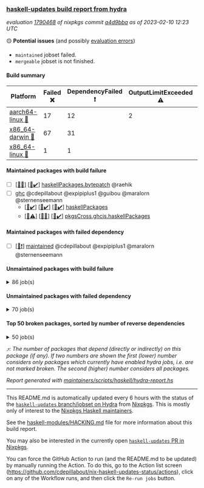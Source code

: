 ### [haskell-updates build report from hydra](https://hydra.nixos.org/jobset/nixpkgs/haskell-updates)
*evaluation [1790468](https://hydra.nixos.org/eval/1790468) of nixpkgs commit [a4d9bba](https://github.com/NixOS/nixpkgs/commits/a4d9bba477c5496f73b4c02158ab5afacd4b2bb6) as of 2023-02-10 12:23 UTC*

:yellow_circle: **Potential issues** (and possibly [evaluation errors](https://hydra.nixos.org/jobset/nixpkgs/haskell-updates))
  * `maintained` jobset failed.
  * `mergeable` jobset is not finished.

#### Build summary

 | Platform | Failed :x: | DependencyFailed :heavy_exclamation_mark: | OutputLimitExceeded :warning: | TimedOut :hourglass::no_entry_sign: | Unfinished :hourglass_flowing_sand: | Success :heavy_check_mark: | 
 | --- | --- | --- | --- | --- | --- | --- | 
 | [aarch64-linux :iphone:](https://hydra.nixos.org/eval/1790468?filter=.aarch64-linux) | 17 | 12 | 2 | 3 | 2 | 6435 | 
 | [x86_64-darwin :apple:](https://hydra.nixos.org/eval/1790468?filter=.x86_64-darwin) | 67 | 31 |  | 151 | 2 | 6169 | 
 | [x86_64-linux :penguin:](https://hydra.nixos.org/eval/1790468?filter=.x86_64-linux) | 1 | 1 |  | 1 | 4 | 6499 | 
#### Maintained packages with build failure
- [ ] [[:apple::x:]](https://hydra.nixos.org/build/207555617) [[:penguin::heavy_check_mark:]](https://hydra.nixos.org/build/207554200) [haskellPackages.bytepatch](https://hydra.nixos.org/eval/1790468?filter=haskellPackages.bytepatch) @raehik
- [ ] [ghc](https://hydra.nixos.org/eval/1790468?filter=ghc) @cdepillabout @expipiplus1 @guibou @maralorn @sternenseemann
  - [[:iphone::heavy_check_mark:]](https://hydra.nixos.org/build/207555752) [[:apple::heavy_check_mark:]](https://hydra.nixos.org/build/207556883) [[:penguin::heavy_check_mark:]](https://hydra.nixos.org/build/207558256) [haskellPackages](https://hydra.nixos.org/eval/1790468?filter=haskellPackages.ghc)
  - [[:iphone::warning:]](https://hydra.nixos.org/build/208162822) [[:apple::x:]](https://hydra.nixos.org/build/208162776) [[:penguin::heavy_check_mark:]](https://hydra.nixos.org/build/208163007) [pkgsCross.ghcjs.haskellPackages](https://hydra.nixos.org/eval/1790468?filter=pkgsCross.ghcjs.haskellPackages.ghc)
#### Maintained packages with failed dependency
- [ ] [[:penguin::heavy_exclamation_mark:]](https://hydra.nixos.org/build/208444725) [maintained](https://hydra.nixos.org/eval/1790468?filter=maintained) @cdepillabout @expipiplus1 @maralorn @sternenseemann
#### Unmaintained packages with build failure
<details><summary>86 job(s) </summary>

- [ ] [[:iphone::heavy_check_mark:]](https://hydra.nixos.org/build/207559648) [[:apple::x:]](https://hydra.nixos.org/build/207555434) [[:penguin::heavy_check_mark:]](https://hydra.nixos.org/build/207561550) [haskellPackages.di-core](https://hydra.nixos.org/eval/1790468?filter=haskellPackages.di-core)  :arrow_heading_up: 8 | 11
- [ ] [[:iphone::heavy_check_mark:]](https://hydra.nixos.org/build/207557148) [[:apple::x:]](https://hydra.nixos.org/build/207557330) [[:penguin::heavy_check_mark:]](https://hydra.nixos.org/build/207567336) [haskellPackages.equational-reasoning](https://hydra.nixos.org/eval/1790468?filter=haskellPackages.equational-reasoning)  :arrow_heading_up: 4 | 14
- [ ] [[:iphone::x:]](https://hydra.nixos.org/build/207574028) [[:apple::heavy_check_mark:]](https://hydra.nixos.org/build/207570809) [[:penguin::heavy_check_mark:]](https://hydra.nixos.org/build/207559481) [haskellPackages.hw-json-simd](https://hydra.nixos.org/eval/1790468?filter=haskellPackages.hw-json-simd)  :arrow_heading_up: 3 | 8
- [ ] [[:iphone::x:]](https://hydra.nixos.org/build/207564449) [[:apple::heavy_check_mark:]](https://hydra.nixos.org/build/207565791) [[:penguin::heavy_check_mark:]](https://hydra.nixos.org/build/207567154) [haskellPackages.hw-simd](https://hydra.nixos.org/eval/1790468?filter=haskellPackages.hw-simd)  :arrow_heading_up: 2 | 8
- [ ] [[:iphone::x:]](https://hydra.nixos.org/build/207569438) [[:apple::x:]](https://hydra.nixos.org/build/207556572) [[:penguin::heavy_check_mark:]](https://hydra.nixos.org/build/207562677) [haskellPackages.quic](https://hydra.nixos.org/eval/1790468?filter=haskellPackages.quic)  :arrow_heading_up: 2 | 2
- [ ] [[:iphone::x:]](https://hydra.nixos.org/build/207558241) [[:apple::heavy_check_mark:]](https://hydra.nixos.org/build/207556290) [[:penguin::heavy_check_mark:]](https://hydra.nixos.org/build/207554823) [haskellPackages.Crypto](https://hydra.nixos.org/eval/1790468?filter=haskellPackages.Crypto)  :arrow_heading_up: 1 | 22
- [ ] [[:iphone::heavy_check_mark:]](https://hydra.nixos.org/build/207574008) [[:apple::x:]](https://hydra.nixos.org/build/207555271) [[:penguin::heavy_check_mark:]](https://hydra.nixos.org/build/207560399) [haskellPackages.thyme](https://hydra.nixos.org/eval/1790468?filter=haskellPackages.thyme)  :arrow_heading_up: 1 | 15
- [ ] [[:iphone::heavy_check_mark:]](https://hydra.nixos.org/build/207563568) [[:apple::x:]](https://hydra.nixos.org/build/207554067) [[:penguin::heavy_check_mark:]](https://hydra.nixos.org/build/207563698) [haskellPackages.junit-xml](https://hydra.nixos.org/eval/1790468?filter=haskellPackages.junit-xml)  :arrow_heading_up: 1 | 9
- [ ] [[:iphone::heavy_check_mark:]](https://hydra.nixos.org/build/208652206) [[:apple::x:]](https://hydra.nixos.org/build/208652209) [[:penguin::heavy_check_mark:]](https://hydra.nixos.org/build/208652201) [haskellPackages.inline-r](https://hydra.nixos.org/eval/1790468?filter=haskellPackages.inline-r)  :arrow_heading_up: 1 | 4
- [ ] [[:iphone::x:]](https://hydra.nixos.org/build/207554848) [[:apple::heavy_check_mark:]](https://hydra.nixos.org/build/207561046) [[:penguin::heavy_check_mark:]](https://hydra.nixos.org/build/207560026) [haskellPackages.long-double](https://hydra.nixos.org/eval/1790468?filter=haskellPackages.long-double)  :arrow_heading_up: 1 | 2
- [ ] [[:iphone::heavy_check_mark:]](https://hydra.nixos.org/build/207573964) [[:apple::x:]](https://hydra.nixos.org/build/207554672) [[:penguin::heavy_check_mark:]](https://hydra.nixos.org/build/207559511) [haskellPackages.posix-socket](https://hydra.nixos.org/eval/1790468?filter=haskellPackages.posix-socket)  :arrow_heading_up: 1 | 2
- [ ] [[:iphone::heavy_check_mark:]](https://hydra.nixos.org/build/208233343) [[:apple::x:]](https://hydra.nixos.org/build/207570267) [[:penguin::heavy_check_mark:]](https://hydra.nixos.org/build/208233184) [haskellPackages.gi-gdkx11](https://hydra.nixos.org/eval/1790468?filter=haskellPackages.gi-gdkx11)  :arrow_heading_up: 1 | 1
- [ ] [[:iphone::x:]](https://hydra.nixos.org/build/207573141) [[:apple::heavy_check_mark:]](https://hydra.nixos.org/build/207556345) [[:penguin::heavy_check_mark:]](https://hydra.nixos.org/build/207565294) [haskellPackages.mighty-metropolis](https://hydra.nixos.org/eval/1790468?filter=haskellPackages.mighty-metropolis)  :arrow_heading_up: 1 | 1
- [ ] [[:iphone::x:]](https://hydra.nixos.org/build/207555600) [[:apple::heavy_check_mark:]](https://hydra.nixos.org/build/207563753) [[:penguin::heavy_check_mark:]](https://hydra.nixos.org/build/207572377) [haskellPackages.nlopt-haskell](https://hydra.nixos.org/eval/1790468?filter=haskellPackages.nlopt-haskell)  :arrow_heading_up: 1 | 1
- [ ] [[:iphone::heavy_check_mark:]](https://hydra.nixos.org/build/208233044) [[:apple::x:]](https://hydra.nixos.org/build/207555035) [[:penguin::heavy_check_mark:]](https://hydra.nixos.org/build/208233038) [haskellPackages.openal-ffi](https://hydra.nixos.org/eval/1790468?filter=haskellPackages.openal-ffi)  :arrow_heading_up: 1 | 1
- [ ] [[:iphone::x:]](https://hydra.nixos.org/build/207555241) [[:apple::x:]](https://hydra.nixos.org/build/207571318) [[:penguin::heavy_check_mark:]](https://hydra.nixos.org/build/207567730) [haskellPackages.swisstable](https://hydra.nixos.org/eval/1790468?filter=haskellPackages.swisstable)  :arrow_heading_up: 1 | 1
- [ ] [[:iphone::x:]](https://hydra.nixos.org/build/207564837) [[:apple::heavy_check_mark:]](https://hydra.nixos.org/build/207558674) [[:penguin::heavy_check_mark:]](https://hydra.nixos.org/build/207566954) [haskellPackages.freetype2](https://hydra.nixos.org/eval/1790468?filter=haskellPackages.freetype2)  :arrow_heading_up: 0 | 9
- [ ] [[:iphone::heavy_check_mark:]](https://hydra.nixos.org/build/207568638) [[:apple::x:]](https://hydra.nixos.org/build/207560075) [[:penguin::heavy_check_mark:]](https://hydra.nixos.org/build/207559263) [haskellPackages.pipes-zlib](https://hydra.nixos.org/eval/1790468?filter=haskellPackages.pipes-zlib)  :arrow_heading_up: 0 | 5
- [ ] [[:iphone::heavy_check_mark:]](https://hydra.nixos.org/build/207559003) [[:apple::x:]](https://hydra.nixos.org/build/207555966) [[:penguin::heavy_check_mark:]](https://hydra.nixos.org/build/207564534) [haskellPackages.hmidi](https://hydra.nixos.org/eval/1790468?filter=haskellPackages.hmidi)  :arrow_heading_up: 0 | 4
- [ ] [[:iphone::x:]](https://hydra.nixos.org/build/207558912) [[:apple::heavy_check_mark:]](https://hydra.nixos.org/build/207559670) [[:penguin::heavy_check_mark:]](https://hydra.nixos.org/build/207573134) [haskellPackages.picosat](https://hydra.nixos.org/eval/1790468?filter=haskellPackages.picosat)  :arrow_heading_up: 0 | 3
- [ ] [[:iphone::heavy_check_mark:]](https://hydra.nixos.org/build/207572640) [[:apple::x:]](https://hydra.nixos.org/build/207573925) [[:penguin::heavy_check_mark:]](https://hydra.nixos.org/build/207573220) [haskellPackages.wai-middleware-metrics](https://hydra.nixos.org/eval/1790468?filter=haskellPackages.wai-middleware-metrics)  :arrow_heading_up: 0 | 3
- [ ] [[:iphone::heavy_check_mark:]](https://hydra.nixos.org/build/207554516) [[:apple::x:]](https://hydra.nixos.org/build/207564942) [[:penguin::heavy_check_mark:]](https://hydra.nixos.org/build/207556436) [haskellPackages.json-rpc](https://hydra.nixos.org/eval/1790468?filter=haskellPackages.json-rpc)  :arrow_heading_up: 0 | 2
- [ ] [[:iphone::heavy_check_mark:]](https://hydra.nixos.org/build/207560209) [[:apple::x:]](https://hydra.nixos.org/build/207559078) [[:penguin::heavy_check_mark:]](https://hydra.nixos.org/build/207556894) [haskellPackages.h-raylib](https://hydra.nixos.org/eval/1790468?filter=haskellPackages.h-raylib)  :arrow_heading_up: 0 | 1
- [ ] [[:iphone::heavy_check_mark:]](https://hydra.nixos.org/build/207562175) [[:apple::x:]](https://hydra.nixos.org/build/207561370) [[:penguin::heavy_check_mark:]](https://hydra.nixos.org/build/207560199) [haskellPackages.hamid](https://hydra.nixos.org/eval/1790468?filter=haskellPackages.hamid)  :arrow_heading_up: 0 | 1
- [ ] [[:iphone::heavy_check_mark:]](https://hydra.nixos.org/build/207567053) [[:apple::x:]](https://hydra.nixos.org/build/207557579) [[:penguin::heavy_check_mark:]](https://hydra.nixos.org/build/207565898) [haskellPackages.hmatrix-morpheus](https://hydra.nixos.org/eval/1790468?filter=haskellPackages.hmatrix-morpheus)  :arrow_heading_up: 0 | 1
- [ ] [[:iphone::heavy_check_mark:]](https://hydra.nixos.org/build/207565590) [[:apple::x:]](https://hydra.nixos.org/build/207568216) [[:penguin::heavy_check_mark:]](https://hydra.nixos.org/build/207562089) [haskellPackages.huckleberry](https://hydra.nixos.org/eval/1790468?filter=haskellPackages.huckleberry)  :arrow_heading_up: 0 | 1
- [ ] [[:iphone::heavy_check_mark:]](https://hydra.nixos.org/build/207557120) [[:apple::x:]](https://hydra.nixos.org/build/207568418) [[:penguin::heavy_check_mark:]](https://hydra.nixos.org/build/207558720) [haskellPackages.os-release](https://hydra.nixos.org/eval/1790468?filter=haskellPackages.os-release)  :arrow_heading_up: 0 | 1
- [ ] [[:iphone::heavy_check_mark:]](https://hydra.nixos.org/build/207564611) [[:apple::x:]](https://hydra.nixos.org/build/207567696) [[:penguin::heavy_check_mark:]](https://hydra.nixos.org/build/207557068) [haskellPackages.select](https://hydra.nixos.org/eval/1790468?filter=haskellPackages.select)  :arrow_heading_up: 0 | 1
- [ ] [[:iphone::heavy_check_mark:]](https://hydra.nixos.org/build/207573698) [[:apple::x:]](https://hydra.nixos.org/build/207554558) [[:penguin::heavy_check_mark:]](https://hydra.nixos.org/build/207561502) [haskellPackages.sysinfo](https://hydra.nixos.org/eval/1790468?filter=haskellPackages.sysinfo)  :arrow_heading_up: 0 | 1
- [ ] [[:iphone::heavy_check_mark:]](https://hydra.nixos.org/build/207557909) [[:apple::x:]](https://hydra.nixos.org/build/207558991) [[:penguin::heavy_check_mark:]](https://hydra.nixos.org/build/207572560) [haskellPackages.FractalArt](https://hydra.nixos.org/eval/1790468?filter=haskellPackages.FractalArt) 
- [ ] [[:iphone::x:]](https://hydra.nixos.org/build/207560134) [[:apple::heavy_check_mark:]](https://hydra.nixos.org/build/207573237) [[:penguin::heavy_check_mark:]](https://hydra.nixos.org/build/207563070) [haskellPackages.HsASA](https://hydra.nixos.org/eval/1790468?filter=haskellPackages.HsASA) 
- [ ] [[:iphone::heavy_check_mark:]](https://hydra.nixos.org/build/208233109) [[:apple::x:]](https://hydra.nixos.org/build/207569082) [[:penguin::heavy_check_mark:]](https://hydra.nixos.org/build/208233345) [haskellPackages.al](https://hydra.nixos.org/eval/1790468?filter=haskellPackages.al) 
- [ ] [[:iphone::heavy_check_mark:]](https://hydra.nixos.org/build/207559373) [[:apple::x:]](https://hydra.nixos.org/build/207573347) [[:penguin::heavy_check_mark:]](https://hydra.nixos.org/build/207567654) [haskellPackages.asana](https://hydra.nixos.org/eval/1790468?filter=haskellPackages.asana) 
- [ ] [[:iphone::heavy_check_mark:]](https://hydra.nixos.org/build/207555380) [[:apple::x:]](https://hydra.nixos.org/build/207559866) [[:penguin::heavy_check_mark:]](https://hydra.nixos.org/build/207556666) [haskellPackages.env-extra](https://hydra.nixos.org/eval/1790468?filter=haskellPackages.env-extra) 
- [ ] [[:iphone::heavy_check_mark:]](https://hydra.nixos.org/build/207571727) [[:apple::x:]](https://hydra.nixos.org/build/207555848) [[:penguin::heavy_check_mark:]](https://hydra.nixos.org/build/207556062) [haskellPackages.env-guard](https://hydra.nixos.org/eval/1790468?filter=haskellPackages.env-guard) 
- [ ] [[:iphone::heavy_check_mark:]](https://hydra.nixos.org/build/207565513) [[:apple::x:]](https://hydra.nixos.org/build/207555040) [[:penguin::heavy_check_mark:]](https://hydra.nixos.org/build/207568087) [haskellPackages.epub-tools](https://hydra.nixos.org/eval/1790468?filter=haskellPackages.epub-tools) 
- [ ] [[:iphone::heavy_check_mark:]](https://hydra.nixos.org/build/207571457) [[:apple::x:]](https://hydra.nixos.org/build/207563664) [[:penguin::heavy_check_mark:]](https://hydra.nixos.org/build/207568874) [haskellPackages.float128](https://hydra.nixos.org/eval/1790468?filter=haskellPackages.float128) 
- [ ] [[:iphone::heavy_check_mark:]](https://hydra.nixos.org/build/207562080) [[:apple::x:]](https://hydra.nixos.org/build/207557314) [[:penguin::heavy_check_mark:]](https://hydra.nixos.org/build/207563308) [haskellPackages.fudgets](https://hydra.nixos.org/eval/1790468?filter=haskellPackages.fudgets) 
- [ ] [[:iphone::heavy_check_mark:]](https://hydra.nixos.org/build/207566489) [[:apple::x:]](https://hydra.nixos.org/build/207570658) [[:penguin::heavy_check_mark:]](https://hydra.nixos.org/build/207557991) [haskellPackages.gerrit](https://hydra.nixos.org/eval/1790468?filter=haskellPackages.gerrit) 
- [ ] [ghc-lib](https://hydra.nixos.org/eval/1790468?filter=ghc-lib) 
  - [[:iphone::heavy_check_mark:]](https://hydra.nixos.org/build/207557842) [[:apple::heavy_check_mark:]](https://hydra.nixos.org/build/207568836) [[:penguin::heavy_check_mark:]](https://hydra.nixos.org/build/207561717) [haskell.packages.ghc8107](https://hydra.nixos.org/eval/1790468?filter=haskell.packages.ghc8107.ghc-lib)
  - [[:iphone::x:]](https://hydra.nixos.org/build/207564661) [[:apple::x:]](https://hydra.nixos.org/build/207554807) [[:penguin::x:]](https://hydra.nixos.org/build/207568865) [haskell.packages.ghc884](https://hydra.nixos.org/eval/1790468?filter=haskell.packages.ghc884.ghc-lib)
  - [[:iphone::heavy_check_mark:]](https://hydra.nixos.org/build/207565059) [[:apple::heavy_check_mark:]](https://hydra.nixos.org/build/207564181) [[:penguin::heavy_check_mark:]](https://hydra.nixos.org/build/207569568) [haskell.packages.ghc902](https://hydra.nixos.org/eval/1790468?filter=haskell.packages.ghc902.ghc-lib)
  - [[:iphone::heavy_check_mark:]](https://hydra.nixos.org/build/207572103) [[:apple::heavy_check_mark:]](https://hydra.nixos.org/build/207563760) [[:penguin::heavy_check_mark:]](https://hydra.nixos.org/build/207570243) [haskell.packages.ghc924](https://hydra.nixos.org/eval/1790468?filter=haskell.packages.ghc924.ghc-lib)
  - [[:iphone::heavy_check_mark:]](https://hydra.nixos.org/build/207558937) [[:apple::heavy_exclamation_mark:]](https://hydra.nixos.org/build/207564423) [[:penguin::heavy_check_mark:]](https://hydra.nixos.org/build/207556417) [haskell.packages.ghc925](https://hydra.nixos.org/eval/1790468?filter=haskell.packages.ghc925.ghc-lib)
  - [[:iphone::heavy_check_mark:]](https://hydra.nixos.org/build/207563721) [[:apple::heavy_check_mark:]](https://hydra.nixos.org/build/207559098) [[:penguin::heavy_check_mark:]](https://hydra.nixos.org/build/207555061) [haskell.packages.ghc944](https://hydra.nixos.org/eval/1790468?filter=haskell.packages.ghc944.ghc-lib)
  - [[:iphone::heavy_check_mark:]](https://hydra.nixos.org/build/207556537) [[:apple::heavy_check_mark:]](https://hydra.nixos.org/build/207568084) [[:penguin::heavy_check_mark:]](https://hydra.nixos.org/build/207555898) [haskellPackages](https://hydra.nixos.org/eval/1790468?filter=haskellPackages.ghc-lib)
- [ ] [[:apple::x:]](https://hydra.nixos.org/build/207570425) [haskellPackages.gi-gtkosxapplication](https://hydra.nixos.org/eval/1790468?filter=haskellPackages.gi-gtkosxapplication) 
- [ ] [[:apple::x:]](https://hydra.nixos.org/build/207570346) [haskellPackages.gtk-mac-integration](https://hydra.nixos.org/eval/1790468?filter=haskellPackages.gtk-mac-integration) 
- [ ] [[:iphone::heavy_check_mark:]](https://hydra.nixos.org/build/208233127) [[:apple::x:]](https://hydra.nixos.org/build/207556226) [[:penguin::heavy_check_mark:]](https://hydra.nixos.org/build/208233163) [haskellPackages.gtk-traymanager](https://hydra.nixos.org/eval/1790468?filter=haskellPackages.gtk-traymanager) 
- [ ] [[:apple::x:]](https://hydra.nixos.org/build/207555768) [haskellPackages.gtk3-mac-integration](https://hydra.nixos.org/eval/1790468?filter=haskellPackages.gtk3-mac-integration) 
- [ ] [[:iphone::heavy_check_mark:]](https://hydra.nixos.org/build/207563934) [[:apple::x:]](https://hydra.nixos.org/build/207554411) [[:penguin::heavy_check_mark:]](https://hydra.nixos.org/build/207570351) [haskellPackages.highlight](https://hydra.nixos.org/eval/1790468?filter=haskellPackages.highlight) 
- [ ] [[:iphone::heavy_check_mark:]](https://hydra.nixos.org/build/207569780) [[:apple::x:]](https://hydra.nixos.org/build/207573518) [[:penguin::heavy_check_mark:]](https://hydra.nixos.org/build/207560750) [haskellPackages.hinotify-conduit](https://hydra.nixos.org/eval/1790468?filter=haskellPackages.hinotify-conduit) 
- [ ] [[:iphone::x:]](https://hydra.nixos.org/build/207561876) [[:apple::heavy_check_mark:]](https://hydra.nixos.org/build/207561814) [[:penguin::heavy_check_mark:]](https://hydra.nixos.org/build/207569543) [haskellPackages.hora](https://hydra.nixos.org/eval/1790468?filter=haskellPackages.hora) 
- [ ] [[:iphone::heavy_check_mark:]](https://hydra.nixos.org/build/207557789) [[:apple::x:]](https://hydra.nixos.org/build/207557195) [[:penguin::heavy_check_mark:]](https://hydra.nixos.org/build/207569729) [haskellPackages.hsshellscript](https://hydra.nixos.org/eval/1790468?filter=haskellPackages.hsshellscript) 
- [ ] [[:iphone::heavy_check_mark:]](https://hydra.nixos.org/build/207560582) [[:apple::x:]](https://hydra.nixos.org/build/207566614) [[:penguin::heavy_check_mark:]](https://hydra.nixos.org/build/207565870) [haskellPackages.hssourceinfo](https://hydra.nixos.org/eval/1790468?filter=haskellPackages.hssourceinfo) 
- [ ] [[:iphone::heavy_check_mark:]](https://hydra.nixos.org/build/207559403) [[:apple::x:]](https://hydra.nixos.org/build/207568745) [[:penguin::heavy_check_mark:]](https://hydra.nixos.org/build/207569364) [haskellPackages.hunspell-hs](https://hydra.nixos.org/eval/1790468?filter=haskellPackages.hunspell-hs) 
- [ ] [[:apple::x:]](https://hydra.nixos.org/build/207561700) [[:penguin::heavy_check_mark:]](https://hydra.nixos.org/build/207554943) [haskellPackages.inline-asm](https://hydra.nixos.org/eval/1790468?filter=haskellPackages.inline-asm) 
- [ ] [[:iphone::heavy_check_mark:]](https://hydra.nixos.org/build/207570682) [[:apple::x:]](https://hydra.nixos.org/build/207566816) [[:penguin::heavy_check_mark:]](https://hydra.nixos.org/build/207571269) [haskellPackages.interprocess](https://hydra.nixos.org/eval/1790468?filter=haskellPackages.interprocess) 
- [ ] [[:iphone::heavy_check_mark:]](https://hydra.nixos.org/build/208233315) [[:apple::x:]](https://hydra.nixos.org/build/208233194) [[:penguin::heavy_check_mark:]](https://hydra.nixos.org/build/208233185) [haskellPackages.intricacy](https://hydra.nixos.org/eval/1790468?filter=haskellPackages.intricacy) 
- [ ] [[:iphone::heavy_check_mark:]](https://hydra.nixos.org/build/207562352) [[:apple::x:]](https://hydra.nixos.org/build/207557337) [[:penguin::heavy_check_mark:]](https://hydra.nixos.org/build/207571707) [haskellPackages.ipcvar](https://hydra.nixos.org/eval/1790468?filter=haskellPackages.ipcvar) 
- [ ] [[:apple::x:]](https://hydra.nixos.org/build/207571219) [haskellPackages.kqueue](https://hydra.nixos.org/eval/1790468?filter=haskellPackages.kqueue) 
- [ ] [[:iphone::heavy_check_mark:]](https://hydra.nixos.org/build/207563307) [[:apple::x:]](https://hydra.nixos.org/build/207556087) [[:penguin::heavy_check_mark:]](https://hydra.nixos.org/build/207563456) [haskellPackages.linux-framebuffer](https://hydra.nixos.org/eval/1790468?filter=haskellPackages.linux-framebuffer) 
- [ ] [[:iphone::heavy_check_mark:]](https://hydra.nixos.org/build/207554893) [[:apple::x:]](https://hydra.nixos.org/build/207561425) [[:penguin::heavy_check_mark:]](https://hydra.nixos.org/build/207573470) [haskellPackages.mediawiki2latex](https://hydra.nixos.org/eval/1790468?filter=haskellPackages.mediawiki2latex) 
- [ ] [[:iphone::heavy_check_mark:]](https://hydra.nixos.org/build/207567099) [[:apple::x:]](https://hydra.nixos.org/build/207568910) [[:penguin::heavy_check_mark:]](https://hydra.nixos.org/build/207558601) [haskellPackages.memfd](https://hydra.nixos.org/eval/1790468?filter=haskellPackages.memfd) 
- [ ] [[:iphone::heavy_check_mark:]](https://hydra.nixos.org/build/207907839) [[:apple::x:]](https://hydra.nixos.org/build/207562828) [[:penguin::heavy_check_mark:]](https://hydra.nixos.org/build/207907844) [haskellPackages.nix-serve-ng](https://hydra.nixos.org/eval/1790468?filter=haskellPackages.nix-serve-ng) 
- [ ] [[:iphone::heavy_check_mark:]](https://hydra.nixos.org/build/207555865) [[:apple::x:]](https://hydra.nixos.org/build/207569988) [[:penguin::heavy_check_mark:]](https://hydra.nixos.org/build/207556460) [haskellPackages.persistent-pagination](https://hydra.nixos.org/eval/1790468?filter=haskellPackages.persistent-pagination) 
- [ ] [[:iphone::heavy_check_mark:]](https://hydra.nixos.org/build/207573950) [[:apple::x:]](https://hydra.nixos.org/build/207559685) [[:penguin::heavy_check_mark:]](https://hydra.nixos.org/build/207565801) [haskellPackages.phatsort](https://hydra.nixos.org/eval/1790468?filter=haskellPackages.phatsort) 
- [ ] [[:iphone::heavy_check_mark:]](https://hydra.nixos.org/build/207573861) [[:apple::x:]](https://hydra.nixos.org/build/207560726) [[:penguin::heavy_check_mark:]](https://hydra.nixos.org/build/207562209) [haskellPackages.ping-wrapper](https://hydra.nixos.org/eval/1790468?filter=haskellPackages.ping-wrapper) 
- [ ] [[:iphone::heavy_check_mark:]](https://hydra.nixos.org/build/207568012) [[:apple::x:]](https://hydra.nixos.org/build/207563385) [[:penguin::heavy_check_mark:]](https://hydra.nixos.org/build/207556295) [haskellPackages.posix-timer](https://hydra.nixos.org/eval/1790468?filter=haskellPackages.posix-timer) 
- [ ] [[:iphone::heavy_check_mark:]](https://hydra.nixos.org/build/207554838) [[:apple::x:]](https://hydra.nixos.org/build/207554827) [[:penguin::heavy_check_mark:]](https://hydra.nixos.org/build/207567803) [haskellPackages.procex](https://hydra.nixos.org/eval/1790468?filter=haskellPackages.procex) 
- [ ] [[:iphone::heavy_check_mark:]](https://hydra.nixos.org/build/207574021) [[:apple::x:]](https://hydra.nixos.org/build/207564479) [[:penguin::heavy_check_mark:]](https://hydra.nixos.org/build/207564072) [haskellPackages.pthread](https://hydra.nixos.org/eval/1790468?filter=haskellPackages.pthread) 
- [ ] [[:iphone::heavy_check_mark:]](https://hydra.nixos.org/build/207565495) [[:apple::x:]](https://hydra.nixos.org/build/207571985) [[:penguin::heavy_check_mark:]](https://hydra.nixos.org/build/207557715) [haskellPackages.replace-attoparsec](https://hydra.nixos.org/eval/1790468?filter=haskellPackages.replace-attoparsec) 
- [ ] [[:iphone::heavy_check_mark:]](https://hydra.nixos.org/build/207564551) [[:apple::x:]](https://hydra.nixos.org/build/207555889) [[:penguin::heavy_check_mark:]](https://hydra.nixos.org/build/207566629) [haskellPackages.sandwich-webdriver](https://hydra.nixos.org/eval/1790468?filter=haskellPackages.sandwich-webdriver) 
- [ ] [[:iphone::hourglass::no_entry_sign:]](https://hydra.nixos.org/build/207561526) [[:apple::x:]](https://hydra.nixos.org/build/207556528) [[:penguin::hourglass::no_entry_sign:]](https://hydra.nixos.org/build/207561266) [haskellPackages.servant-serialization](https://hydra.nixos.org/eval/1790468?filter=haskellPackages.servant-serialization) 
- [ ] [[:iphone::heavy_check_mark:]](https://hydra.nixos.org/build/207569792) [[:apple::x:]](https://hydra.nixos.org/build/207570018) [[:penguin::heavy_check_mark:]](https://hydra.nixos.org/build/207556914) [haskellPackages.sized-wrapper-aeson](https://hydra.nixos.org/eval/1790468?filter=haskellPackages.sized-wrapper-aeson) 
- [ ] [[:iphone::heavy_check_mark:]](https://hydra.nixos.org/build/207568104) [[:apple::x:]](https://hydra.nixos.org/build/207573217) [[:penguin::heavy_check_mark:]](https://hydra.nixos.org/build/207569071) [haskellPackages.tailfile-hinotify](https://hydra.nixos.org/eval/1790468?filter=haskellPackages.tailfile-hinotify) 
- [ ] [[:iphone::x:]](https://hydra.nixos.org/build/207558505) [[:penguin::heavy_check_mark:]](https://hydra.nixos.org/build/207564347) [haskellPackages.tasty-papi](https://hydra.nixos.org/eval/1790468?filter=haskellPackages.tasty-papi) 
- [ ] [[:iphone::x:]](https://hydra.nixos.org/build/207570058) [[:apple::heavy_check_mark:]](https://hydra.nixos.org/build/207560417) [[:penguin::heavy_check_mark:]](https://hydra.nixos.org/build/207572916) [haskellPackages.the-snip](https://hydra.nixos.org/eval/1790468?filter=haskellPackages.the-snip) 
- [ ] [[:iphone::heavy_check_mark:]](https://hydra.nixos.org/build/207571426) [[:apple::x:]](https://hydra.nixos.org/build/207570283) [[:penguin::heavy_check_mark:]](https://hydra.nixos.org/build/207558145) [haskellPackages.timelens](https://hydra.nixos.org/eval/1790468?filter=haskellPackages.timelens) 
- [ ] [[:iphone::x:]](https://hydra.nixos.org/build/207560027) [[:apple::heavy_check_mark:]](https://hydra.nixos.org/build/207570428) [[:penguin::heavy_check_mark:]](https://hydra.nixos.org/build/207561029) [haskellPackages.wiringPi](https://hydra.nixos.org/eval/1790468?filter=haskellPackages.wiringPi) 
- [ ] [[:iphone::x:]](https://hydra.nixos.org/build/207555894) [[:apple::heavy_check_mark:]](https://hydra.nixos.org/build/207573341) [[:penguin::heavy_check_mark:]](https://hydra.nixos.org/build/207566491) [haskellPackages.x86-64bit](https://hydra.nixos.org/eval/1790468?filter=haskellPackages.x86-64bit) 
- [ ] [[:iphone::heavy_check_mark:]](https://hydra.nixos.org/build/207554438) [[:apple::x:]](https://hydra.nixos.org/build/207555147) [[:penguin::heavy_check_mark:]](https://hydra.nixos.org/build/207566434) [haskellPackages.xmonad-utils](https://hydra.nixos.org/eval/1790468?filter=haskellPackages.xmonad-utils) 
- [ ] [[:iphone::heavy_check_mark:]](https://hydra.nixos.org/build/207570268) [[:apple::x:]](https://hydra.nixos.org/build/207563001) [[:penguin::heavy_check_mark:]](https://hydra.nixos.org/build/207558282) [haskellPackages.yoga](https://hydra.nixos.org/eval/1790468?filter=haskellPackages.yoga) 
- [ ] [[:iphone::heavy_check_mark:]](https://hydra.nixos.org/build/207563270) [[:apple::x:]](https://hydra.nixos.org/build/207573035) [[:penguin::heavy_check_mark:]](https://hydra.nixos.org/build/207568158) [haskellPackages.zot](https://hydra.nixos.org/eval/1790468?filter=haskellPackages.zot) 
- [ ] [[:iphone::heavy_check_mark:]](https://hydra.nixos.org/build/207566359) [[:apple::x:]](https://hydra.nixos.org/build/207563712) [[:penguin::heavy_check_mark:]](https://hydra.nixos.org/build/207573384) [haskellPackages.zxcvbn-c](https://hydra.nixos.org/eval/1790468?filter=haskellPackages.zxcvbn-c) 
</details>

#### Unmaintained packages with failed dependency
<details><summary>70 job(s) </summary>

- [ ] [ghc-lib-parser](https://hydra.nixos.org/eval/1790468?filter=ghc-lib-parser)  :arrow_heading_up: 25 | 63
  - [[:iphone::heavy_check_mark:]](https://hydra.nixos.org/build/207560150) [[:apple::heavy_check_mark:]](https://hydra.nixos.org/build/207568444) [[:penguin::heavy_check_mark:]](https://hydra.nixos.org/build/207573822) [haskell.packages.ghc8107](https://hydra.nixos.org/eval/1790468?filter=haskell.packages.ghc8107.ghc-lib-parser)
  - [[:iphone::heavy_check_mark:]](https://hydra.nixos.org/build/207563378) [[:apple::heavy_check_mark:]](https://hydra.nixos.org/build/207554009) [[:penguin::heavy_check_mark:]](https://hydra.nixos.org/build/207562243) [haskell.packages.ghc902](https://hydra.nixos.org/eval/1790468?filter=haskell.packages.ghc902.ghc-lib-parser)
  - [[:iphone::heavy_check_mark:]](https://hydra.nixos.org/build/207564128) [[:apple::heavy_check_mark:]](https://hydra.nixos.org/build/207569254) [[:penguin::heavy_check_mark:]](https://hydra.nixos.org/build/207563294) [haskell.packages.ghc924](https://hydra.nixos.org/eval/1790468?filter=haskell.packages.ghc924.ghc-lib-parser)
  - [[:iphone::heavy_check_mark:]](https://hydra.nixos.org/build/207559687) [[:apple::heavy_exclamation_mark:]](https://hydra.nixos.org/build/207554945) [[:penguin::heavy_check_mark:]](https://hydra.nixos.org/build/207561026) [haskell.packages.ghc925](https://hydra.nixos.org/eval/1790468?filter=haskell.packages.ghc925.ghc-lib-parser)
  - [[:iphone::heavy_check_mark:]](https://hydra.nixos.org/build/207569905) [[:apple::heavy_check_mark:]](https://hydra.nixos.org/build/207555143) [[:penguin::heavy_check_mark:]](https://hydra.nixos.org/build/207571411) [haskell.packages.ghc944](https://hydra.nixos.org/eval/1790468?filter=haskell.packages.ghc944.ghc-lib-parser)
  - [[:iphone::heavy_check_mark:]](https://hydra.nixos.org/build/207567035) [[:apple::heavy_check_mark:]](https://hydra.nixos.org/build/207569608) [[:penguin::heavy_check_mark:]](https://hydra.nixos.org/build/207556740) [haskellPackages](https://hydra.nixos.org/eval/1790468?filter=haskellPackages.ghc-lib-parser)
- [ ] [ghc-lib-parser-ex](https://hydra.nixos.org/eval/1790468?filter=ghc-lib-parser-ex)  :arrow_heading_up: 17 | 38
  - [[:iphone::heavy_check_mark:]](https://hydra.nixos.org/build/207567791) [[:apple::heavy_check_mark:]](https://hydra.nixos.org/build/207555110) [[:penguin::heavy_check_mark:]](https://hydra.nixos.org/build/207566719) [haskell.packages.ghc8107](https://hydra.nixos.org/eval/1790468?filter=haskell.packages.ghc8107.ghc-lib-parser-ex)
  - [[:iphone::heavy_check_mark:]](https://hydra.nixos.org/build/207555767) [[:apple::heavy_exclamation_mark:]](https://hydra.nixos.org/build/207572907) [[:penguin::heavy_check_mark:]](https://hydra.nixos.org/build/207557726) [haskell.packages.ghc902](https://hydra.nixos.org/eval/1790468?filter=haskell.packages.ghc902.ghc-lib-parser-ex)
  - [[:iphone::heavy_check_mark:]](https://hydra.nixos.org/build/207571849) [[:apple::heavy_check_mark:]](https://hydra.nixos.org/build/207572949) [[:penguin::heavy_check_mark:]](https://hydra.nixos.org/build/207571468) [haskell.packages.ghc924](https://hydra.nixos.org/eval/1790468?filter=haskell.packages.ghc924.ghc-lib-parser-ex)
  - [[:iphone::heavy_check_mark:]](https://hydra.nixos.org/build/207558301) [[:apple::heavy_exclamation_mark:]](https://hydra.nixos.org/build/207568539) [[:penguin::heavy_check_mark:]](https://hydra.nixos.org/build/207564502) [haskell.packages.ghc925](https://hydra.nixos.org/eval/1790468?filter=haskell.packages.ghc925.ghc-lib-parser-ex)
  - [[:iphone::heavy_check_mark:]](https://hydra.nixos.org/build/207571107) [[:apple::heavy_exclamation_mark:]](https://hydra.nixos.org/build/207573941) [[:penguin::heavy_check_mark:]](https://hydra.nixos.org/build/207556981) [haskell.packages.ghc944](https://hydra.nixos.org/eval/1790468?filter=haskell.packages.ghc944.ghc-lib-parser-ex)
  - [[:iphone::heavy_check_mark:]](https://hydra.nixos.org/build/207554530) [[:apple::heavy_check_mark:]](https://hydra.nixos.org/build/207559668) [[:penguin::heavy_check_mark:]](https://hydra.nixos.org/build/207561602) [haskellPackages](https://hydra.nixos.org/eval/1790468?filter=haskellPackages.ghc-lib-parser-ex)
- [ ] [[:iphone::heavy_check_mark:]](https://hydra.nixos.org/build/207572379) [[:apple::heavy_exclamation_mark:]](https://hydra.nixos.org/build/207566576) [[:penguin::heavy_check_mark:]](https://hydra.nixos.org/build/207559626) [haskellPackages.di-handle](https://hydra.nixos.org/eval/1790468?filter=haskellPackages.di-handle)  :arrow_heading_up: 6 | 9
- [ ] [[:iphone::heavy_check_mark:]](https://hydra.nixos.org/build/207562033) [[:apple::heavy_exclamation_mark:]](https://hydra.nixos.org/build/207564651) [[:penguin::heavy_check_mark:]](https://hydra.nixos.org/build/207571140) [haskellPackages.di-monad](https://hydra.nixos.org/eval/1790468?filter=haskellPackages.di-monad)  :arrow_heading_up: 6 | 9
- [ ] [[:iphone::heavy_check_mark:]](https://hydra.nixos.org/build/207565614) [[:apple::heavy_exclamation_mark:]](https://hydra.nixos.org/build/207568903) [[:penguin::heavy_check_mark:]](https://hydra.nixos.org/build/207565952) [haskellPackages.di-df1](https://hydra.nixos.org/eval/1790468?filter=haskellPackages.di-df1)  :arrow_heading_up: 5 | 8
- [ ] [hpack](https://hydra.nixos.org/eval/1790468?filter=hpack)  :arrow_heading_up: 3 | 16
  - [[:iphone::heavy_check_mark:]](https://hydra.nixos.org/build/207557632) [[:apple::heavy_check_mark:]](https://hydra.nixos.org/build/207555886) [[:penguin::heavy_check_mark:]](https://hydra.nixos.org/build/207567377) [toplevel](https://hydra.nixos.org/eval/1790468?filter=hpack)
  - [[:iphone::heavy_check_mark:]](https://hydra.nixos.org/build/207566836) [[:apple::heavy_check_mark:]](https://hydra.nixos.org/build/207571785) [[:penguin::heavy_check_mark:]](https://hydra.nixos.org/build/207567762) [haskell.packages.ghc8107](https://hydra.nixos.org/eval/1790468?filter=haskell.packages.ghc8107.hpack)
  - [[:iphone::heavy_check_mark:]](https://hydra.nixos.org/build/207573321) [[:apple::heavy_check_mark:]](https://hydra.nixos.org/build/207556462) [[:penguin::heavy_check_mark:]](https://hydra.nixos.org/build/207564874) [haskell.packages.ghc884](https://hydra.nixos.org/eval/1790468?filter=haskell.packages.ghc884.hpack)
  - [[:iphone::heavy_check_mark:]](https://hydra.nixos.org/build/207572933) [[:apple::heavy_exclamation_mark:]](https://hydra.nixos.org/build/207568287) [[:penguin::heavy_check_mark:]](https://hydra.nixos.org/build/207573575) [haskell.packages.ghc902](https://hydra.nixos.org/eval/1790468?filter=haskell.packages.ghc902.hpack)
  - [[:iphone::heavy_check_mark:]](https://hydra.nixos.org/build/207567829) [[:apple::heavy_check_mark:]](https://hydra.nixos.org/build/207563797) [[:penguin::heavy_check_mark:]](https://hydra.nixos.org/build/207557425) [haskell.packages.ghc924](https://hydra.nixos.org/eval/1790468?filter=haskell.packages.ghc924.hpack)
  - [[:iphone::heavy_check_mark:]](https://hydra.nixos.org/build/207554103) [[:apple::heavy_exclamation_mark:]](https://hydra.nixos.org/build/207573539) [[:penguin::heavy_check_mark:]](https://hydra.nixos.org/build/207556281) [haskell.packages.ghc925](https://hydra.nixos.org/eval/1790468?filter=haskell.packages.ghc925.hpack)
  - [[:iphone::heavy_check_mark:]](https://hydra.nixos.org/build/207569347) [[:apple::heavy_exclamation_mark:]](https://hydra.nixos.org/build/207562617) [[:penguin::heavy_check_mark:]](https://hydra.nixos.org/build/207560462) [haskell.packages.ghc944](https://hydra.nixos.org/eval/1790468?filter=haskell.packages.ghc944.hpack)
  - [[:iphone::heavy_check_mark:]](https://hydra.nixos.org/build/207571522) [[:apple::heavy_check_mark:]](https://hydra.nixos.org/build/207555942) [[:penguin::heavy_check_mark:]](https://hydra.nixos.org/build/207569060) [haskellPackages](https://hydra.nixos.org/eval/1790468?filter=haskellPackages.hpack)
- [ ] [[:iphone::heavy_check_mark:]](https://hydra.nixos.org/build/207571377) [[:apple::heavy_exclamation_mark:]](https://hydra.nixos.org/build/207563134) [[:penguin::heavy_check_mark:]](https://hydra.nixos.org/build/207573666) [haskellPackages.ghc-typelits-presburger](https://hydra.nixos.org/eval/1790468?filter=haskellPackages.ghc-typelits-presburger)  :arrow_heading_up: 3 | 8
- [ ] [hoogle](https://hydra.nixos.org/eval/1790468?filter=hoogle)  :arrow_heading_up: 3 | 4
  - [[:iphone::heavy_check_mark:]](https://hydra.nixos.org/build/207565468) [[:apple::heavy_check_mark:]](https://hydra.nixos.org/build/207563142) [[:penguin::heavy_check_mark:]](https://hydra.nixos.org/build/207554602) [haskell.packages.ghc8107](https://hydra.nixos.org/eval/1790468?filter=haskell.packages.ghc8107.hoogle)
  - [[:iphone::heavy_check_mark:]](https://hydra.nixos.org/build/207557048) [[:apple::heavy_check_mark:]](https://hydra.nixos.org/build/207559526) [[:penguin::heavy_check_mark:]](https://hydra.nixos.org/build/207557931) [haskell.packages.ghc884](https://hydra.nixos.org/eval/1790468?filter=haskell.packages.ghc884.hoogle)
  - [[:iphone::heavy_check_mark:]](https://hydra.nixos.org/build/207561953) [[:apple::heavy_check_mark:]](https://hydra.nixos.org/build/207557059) [[:penguin::heavy_check_mark:]](https://hydra.nixos.org/build/207572335) [haskell.packages.ghc902](https://hydra.nixos.org/eval/1790468?filter=haskell.packages.ghc902.hoogle)
  - [[:iphone::heavy_check_mark:]](https://hydra.nixos.org/build/207569513) [[:apple::heavy_check_mark:]](https://hydra.nixos.org/build/207568286) [[:penguin::heavy_check_mark:]](https://hydra.nixos.org/build/207571978) [haskell.packages.ghc924](https://hydra.nixos.org/eval/1790468?filter=haskell.packages.ghc924.hoogle)
  - [[:iphone::heavy_check_mark:]](https://hydra.nixos.org/build/207565260) [[:apple::heavy_exclamation_mark:]](https://hydra.nixos.org/build/207557205) [[:penguin::heavy_check_mark:]](https://hydra.nixos.org/build/207565977) [haskell.packages.ghc925](https://hydra.nixos.org/eval/1790468?filter=haskell.packages.ghc925.hoogle)
  - [[:iphone::heavy_exclamation_mark:]](https://hydra.nixos.org/build/207573789) [[:apple::heavy_exclamation_mark:]](https://hydra.nixos.org/build/207556525) [[:penguin::heavy_check_mark:]](https://hydra.nixos.org/build/207554148) [haskell.packages.ghc944](https://hydra.nixos.org/eval/1790468?filter=haskell.packages.ghc944.hoogle)
  - [[:iphone::heavy_check_mark:]](https://hydra.nixos.org/build/207570858) [[:apple::heavy_check_mark:]](https://hydra.nixos.org/build/207555782) [[:penguin::heavy_check_mark:]](https://hydra.nixos.org/build/207559974) [haskellPackages](https://hydra.nixos.org/eval/1790468?filter=haskellPackages.hoogle)
- [ ] [[:iphone::heavy_check_mark:]](https://hydra.nixos.org/build/207567666) [[:apple::heavy_exclamation_mark:]](https://hydra.nixos.org/build/207564529) [[:penguin::heavy_check_mark:]](https://hydra.nixos.org/build/207571998) [haskellPackages.manifolds-core](https://hydra.nixos.org/eval/1790468?filter=haskellPackages.manifolds-core)  :arrow_heading_up: 1 | 7
- [ ] [[:iphone::heavy_exclamation_mark:]](https://hydra.nixos.org/build/207570617) [[:apple::heavy_check_mark:]](https://hydra.nixos.org/build/207566560) [[:penguin::heavy_check_mark:]](https://hydra.nixos.org/build/207574025) [haskellPackages.hw-json-standard-cursor](https://hydra.nixos.org/eval/1790468?filter=haskellPackages.hw-json-standard-cursor)  :arrow_heading_up: 1 | 6
- [ ] [[:iphone::heavy_check_mark:]](https://hydra.nixos.org/build/207555663) [[:apple::heavy_exclamation_mark:]](https://hydra.nixos.org/build/207554544) [[:penguin::heavy_check_mark:]](https://hydra.nixos.org/build/207563909) [haskellPackages.di-polysemy](https://hydra.nixos.org/eval/1790468?filter=haskellPackages.di-polysemy)  :arrow_heading_up: 1 | 4
- [ ] [[:iphone::heavy_exclamation_mark:]](https://hydra.nixos.org/build/207573961) [[:apple::heavy_check_mark:]](https://hydra.nixos.org/build/207556960) [[:penguin::heavy_check_mark:]](https://hydra.nixos.org/build/207561666) [haskellPackages.hw-json-simple-cursor](https://hydra.nixos.org/eval/1790468?filter=haskellPackages.hw-json-simple-cursor)  :arrow_heading_up: 1 | 4
- [ ] [[:iphone::heavy_check_mark:]](https://hydra.nixos.org/build/207572449) [[:apple::heavy_exclamation_mark:]](https://hydra.nixos.org/build/207565911) [[:penguin::heavy_check_mark:]](https://hydra.nixos.org/build/207556236) [haskellPackages.type-natural](https://hydra.nixos.org/eval/1790468?filter=haskellPackages.type-natural)  :arrow_heading_up: 1 | 4
- [ ] [[:iphone::heavy_exclamation_mark:]](https://hydra.nixos.org/build/207570389) [[:apple::heavy_exclamation_mark:]](https://hydra.nixos.org/build/207565233) [[:penguin::heavy_check_mark:]](https://hydra.nixos.org/build/207563805) [haskellPackages.http3](https://hydra.nixos.org/eval/1790468?filter=haskellPackages.http3)  :arrow_heading_up: 1 | 1
- [ ] [[:iphone::heavy_check_mark:]](https://hydra.nixos.org/build/207559419) [[:apple::heavy_exclamation_mark:]](https://hydra.nixos.org/build/207558792) [[:penguin::heavy_check_mark:]](https://hydra.nixos.org/build/207571461) [haskellPackages.moto](https://hydra.nixos.org/eval/1790468?filter=haskellPackages.moto)  :arrow_heading_up: 1 | 1
- [ ] [[:iphone::heavy_check_mark:]](https://hydra.nixos.org/build/207564151) [[:apple::heavy_exclamation_mark:]](https://hydra.nixos.org/build/207560624) [[:penguin::heavy_check_mark:]](https://hydra.nixos.org/build/207566880) [haskellPackages.pretty-diff](https://hydra.nixos.org/eval/1790468?filter=haskellPackages.pretty-diff)  :arrow_heading_up: 0 | 12
- [ ] [[:iphone::heavy_check_mark:]](https://hydra.nixos.org/build/207559386) [[:apple::heavy_exclamation_mark:]](https://hydra.nixos.org/build/207566407) [[:penguin::heavy_check_mark:]](https://hydra.nixos.org/build/207571839) [haskellPackages.spatial-rotations](https://hydra.nixos.org/eval/1790468?filter=haskellPackages.spatial-rotations)  :arrow_heading_up: 0 | 4
- [ ] [[:iphone::heavy_exclamation_mark:]](https://hydra.nixos.org/build/207565514) [[:apple::heavy_check_mark:]](https://hydra.nixos.org/build/207562646) [[:penguin::heavy_check_mark:]](https://hydra.nixos.org/build/207555229) [haskellPackages.hw-dsv](https://hydra.nixos.org/eval/1790468?filter=haskellPackages.hw-dsv)  :arrow_heading_up: 0 | 3
- [ ] [[:iphone::heavy_exclamation_mark:]](https://hydra.nixos.org/build/207563179) [[:apple::heavy_check_mark:]](https://hydra.nixos.org/build/207556329) [[:penguin::heavy_check_mark:]](https://hydra.nixos.org/build/207567968) [haskellPackages.hw-json](https://hydra.nixos.org/eval/1790468?filter=haskellPackages.hw-json)  :arrow_heading_up: 0 | 3
- [ ] [[:iphone::heavy_check_mark:]](https://hydra.nixos.org/build/207560767) [[:apple::heavy_exclamation_mark:]](https://hydra.nixos.org/build/207561743) [[:penguin::heavy_check_mark:]](https://hydra.nixos.org/build/207555212) [haskellPackages.calamity](https://hydra.nixos.org/eval/1790468?filter=haskellPackages.calamity)  :arrow_heading_up: 0 | 2
- [ ] [[:iphone::heavy_check_mark:]](https://hydra.nixos.org/build/207556946) [[:apple::heavy_exclamation_mark:]](https://hydra.nixos.org/build/207569300) [[:penguin::heavy_check_mark:]](https://hydra.nixos.org/build/207561214) [haskellPackages.di](https://hydra.nixos.org/eval/1790468?filter=haskellPackages.di)  :arrow_heading_up: 0 | 2
- [ ] [[:iphone::heavy_check_mark:]](https://hydra.nixos.org/build/207559933) [[:apple::heavy_exclamation_mark:]](https://hydra.nixos.org/build/207567240) [[:penguin::heavy_check_mark:]](https://hydra.nixos.org/build/207554798) [haskellPackages.sized](https://hydra.nixos.org/eval/1790468?filter=haskellPackages.sized)  :arrow_heading_up: 0 | 2
- [ ] [[:iphone::heavy_exclamation_mark:]](https://hydra.nixos.org/build/207570665) [[:apple::heavy_check_mark:]](https://hydra.nixos.org/build/207554902) [[:penguin::heavy_check_mark:]](https://hydra.nixos.org/build/207568076) [haskellPackages.hS3](https://hydra.nixos.org/eval/1790468?filter=haskellPackages.hS3)  :arrow_heading_up: 0 | 1
- [ ] [[:iphone::heavy_check_mark:]](https://hydra.nixos.org/build/207573572) [[:apple::heavy_exclamation_mark:]](https://hydra.nixos.org/build/207559654) [[:penguin::heavy_check_mark:]](https://hydra.nixos.org/build/207557293) [haskellPackages.network-dns](https://hydra.nixos.org/eval/1790468?filter=haskellPackages.network-dns)  :arrow_heading_up: 0 | 1
- [ ] [[:iphone::heavy_check_mark:]](https://hydra.nixos.org/build/208652197) [[:apple::heavy_exclamation_mark:]](https://hydra.nixos.org/build/208652203) [[:penguin::heavy_check_mark:]](https://hydra.nixos.org/build/208652207) [haskellPackages.H](https://hydra.nixos.org/eval/1790468?filter=haskellPackages.H) 
- [ ] [[:iphone::heavy_exclamation_mark:]](https://hydra.nixos.org/build/207573959) [[:apple::heavy_check_mark:]](https://hydra.nixos.org/build/207561012) [[:penguin::heavy_check_mark:]](https://hydra.nixos.org/build/207570279) [haskellPackages.declarative](https://hydra.nixos.org/eval/1790468?filter=haskellPackages.declarative) 
- [ ] [[:iphone::heavy_check_mark:]](https://hydra.nixos.org/build/207556752) [[:apple::heavy_exclamation_mark:]](https://hydra.nixos.org/build/207555758) [[:penguin::heavy_check_mark:]](https://hydra.nixos.org/build/207567587) [haskellPackages.fastparser](https://hydra.nixos.org/eval/1790468?filter=haskellPackages.fastparser) 
- [ ] [hello](https://hydra.nixos.org/eval/1790468?filter=hello) 
  - [[:iphone::heavy_check_mark:]](https://hydra.nixos.org/build/207563292) [[:apple::heavy_check_mark:]](https://hydra.nixos.org/build/207568494) [[:penguin::heavy_check_mark:]](https://hydra.nixos.org/build/207555426) [haskellPackages](https://hydra.nixos.org/eval/1790468?filter=haskellPackages.hello)
  - [[:iphone::warning:]](https://hydra.nixos.org/build/208162965) [[:apple::heavy_exclamation_mark:]](https://hydra.nixos.org/build/208162781) [[:penguin::heavy_check_mark:]](https://hydra.nixos.org/build/208162979) [pkgsCross.ghcjs.haskellPackages](https://hydra.nixos.org/eval/1790468?filter=pkgsCross.ghcjs.haskellPackages.hello)
  -   [[:penguin::heavy_check_mark:]](https://hydra.nixos.org/build/208107365) [pkgsMusl.haskellPackages](https://hydra.nixos.org/eval/1790468?filter=pkgsMusl.haskellPackages.hello)
  -   [[:penguin::heavy_check_mark:]](https://hydra.nixos.org/build/207555864) [pkgsStatic.haskell.packages.native-bignum.ghc924](https://hydra.nixos.org/eval/1790468?filter=pkgsStatic.haskell.packages.native-bignum.ghc924.hello)
  -   [[:penguin::heavy_check_mark:]](https://hydra.nixos.org/build/207566750) [pkgsStatic.haskellPackages](https://hydra.nixos.org/eval/1790468?filter=pkgsStatic.haskellPackages.hello)
- [ ] [[:iphone::heavy_exclamation_mark:]](https://hydra.nixos.org/build/207570013) [[:apple::heavy_check_mark:]](https://hydra.nixos.org/build/207569581) [[:penguin::heavy_check_mark:]](https://hydra.nixos.org/build/207569355) [haskellPackages.hmatrix-nlopt](https://hydra.nixos.org/eval/1790468?filter=haskellPackages.hmatrix-nlopt) 
- [ ] [[:iphone::heavy_exclamation_mark:]](https://hydra.nixos.org/build/207560898) [[:apple::heavy_exclamation_mark:]](https://hydra.nixos.org/build/207564571) [[:penguin::heavy_check_mark:]](https://hydra.nixos.org/build/207563503) [haskellPackages.hs-swisstable-hashtables-class](https://hydra.nixos.org/eval/1790468?filter=haskellPackages.hs-swisstable-hashtables-class) 
- [ ] [[:iphone::heavy_check_mark:]](https://hydra.nixos.org/build/208652194) [[:apple::heavy_exclamation_mark:]](https://hydra.nixos.org/build/208652199) [[:penguin::heavy_check_mark:]](https://hydra.nixos.org/build/208652198) [haskellPackages.ihaskell-inline-r](https://hydra.nixos.org/eval/1790468?filter=haskellPackages.ihaskell-inline-r) 
- [ ] [[:iphone::heavy_check_mark:]](https://hydra.nixos.org/build/207564590) [[:apple::heavy_exclamation_mark:]](https://hydra.nixos.org/build/207569291) [[:penguin::heavy_check_mark:]](https://hydra.nixos.org/build/207557433) [haskellPackages.moto-postgresql](https://hydra.nixos.org/eval/1790468?filter=haskellPackages.moto-postgresql) 
- [ ] [[:iphone::heavy_check_mark:]](https://hydra.nixos.org/build/207571030) [[:apple::heavy_exclamation_mark:]](https://hydra.nixos.org/build/207556691) [[:penguin::heavy_check_mark:]](https://hydra.nixos.org/build/207569419) [haskellPackages.package-version](https://hydra.nixos.org/eval/1790468?filter=haskellPackages.package-version) 
- [ ] [[:iphone::heavy_exclamation_mark:]](https://hydra.nixos.org/build/207568735) [[:apple::heavy_check_mark:]](https://hydra.nixos.org/build/207563964) [[:penguin::heavy_check_mark:]](https://hydra.nixos.org/build/207572482) [haskellPackages.rounded-hw](https://hydra.nixos.org/eval/1790468?filter=haskellPackages.rounded-hw) 
- [ ] [[:iphone::heavy_check_mark:]](https://hydra.nixos.org/build/207556939) [[:apple::heavy_exclamation_mark:]](https://hydra.nixos.org/build/207556633) [[:penguin::heavy_check_mark:]](https://hydra.nixos.org/build/207563948) [haskellPackages.singletons-presburger](https://hydra.nixos.org/eval/1790468?filter=haskellPackages.singletons-presburger) 
- [ ] [[:iphone::heavy_check_mark:]](https://hydra.nixos.org/build/207572256) [[:apple::heavy_exclamation_mark:]](https://hydra.nixos.org/build/207568927) [[:penguin::heavy_check_mark:]](https://hydra.nixos.org/build/207572006) [haskellPackages.tasty-test-reporter](https://hydra.nixos.org/eval/1790468?filter=haskellPackages.tasty-test-reporter) 
- [ ] [[:iphone::heavy_exclamation_mark:]](https://hydra.nixos.org/build/207554628) [[:apple::heavy_exclamation_mark:]](https://hydra.nixos.org/build/207572969) [[:penguin::heavy_check_mark:]](https://hydra.nixos.org/build/207560241) [haskellPackages.warp-quic](https://hydra.nixos.org/eval/1790468?filter=haskellPackages.warp-quic) 
- [ ] [[:iphone::heavy_check_mark:]](https://hydra.nixos.org/build/207554862) [[:apple::heavy_exclamation_mark:]](https://hydra.nixos.org/build/207558732) [[:penguin::heavy_check_mark:]](https://hydra.nixos.org/build/207561595) [haskellPackages.xbattbar](https://hydra.nixos.org/eval/1790468?filter=haskellPackages.xbattbar) 
</details>

#### Top 50 broken packages, sorted by number of reverse dependencies
<details><summary>50 job(s) </summary>

[amazonka-core](https://packdeps.haskellers.com/reverse/amazonka-core) :arrow_heading_up: 188  
[gogol-core](https://packdeps.haskellers.com/reverse/gogol-core) :arrow_heading_up: 184  
[haskell98](https://packdeps.haskellers.com/reverse/haskell98) :arrow_heading_up: 153  
[th-desugar](https://packdeps.haskellers.com/reverse/th-desugar) :arrow_heading_up: 57  
[enumerator](https://packdeps.haskellers.com/reverse/enumerator) :arrow_heading_up: 56  
[util](https://packdeps.haskellers.com/reverse/util) :arrow_heading_up: 49  
[derive](https://packdeps.haskellers.com/reverse/derive) :arrow_heading_up: 48  
[amazonka](https://packdeps.haskellers.com/reverse/amazonka) :arrow_heading_up: 46  
[cgi](https://packdeps.haskellers.com/reverse/cgi) :arrow_heading_up: 46  
[TypeCompose](https://packdeps.haskellers.com/reverse/TypeCompose) :arrow_heading_up: 45  
[accelerate](https://packdeps.haskellers.com/reverse/accelerate) :arrow_heading_up: 42  
[PrimitiveArray](https://packdeps.haskellers.com/reverse/PrimitiveArray) :arrow_heading_up: 35  
[rank1dynamic](https://packdeps.haskellers.com/reverse/rank1dynamic) :arrow_heading_up: 33  
[distributed-static](https://packdeps.haskellers.com/reverse/distributed-static) :arrow_heading_up: 31  
[distributed-process](https://packdeps.haskellers.com/reverse/distributed-process) :arrow_heading_up: 30  
[iteratee](https://packdeps.haskellers.com/reverse/iteratee) :arrow_heading_up: 29  
[storablevector](https://packdeps.haskellers.com/reverse/storablevector) :arrow_heading_up: 29  
[sydtest](https://packdeps.haskellers.com/reverse/sydtest) :arrow_heading_up: 26  
[crypto-numbers](https://packdeps.haskellers.com/reverse/crypto-numbers) :arrow_heading_up: 25  
[either-unwrap](https://packdeps.haskellers.com/reverse/either-unwrap) :arrow_heading_up: 25  
[crypto-pubkey](https://packdeps.haskellers.com/reverse/crypto-pubkey) :arrow_heading_up: 22  
[haskelldb](https://packdeps.haskellers.com/reverse/haskelldb) :arrow_heading_up: 22  
[wxdirect](https://packdeps.haskellers.com/reverse/wxdirect) :arrow_heading_up: 22  
[BiobaseTypes](https://packdeps.haskellers.com/reverse/BiobaseTypes) :arrow_heading_up: 21  
[alg](https://packdeps.haskellers.com/reverse/alg) :arrow_heading_up: 21  
[amazonka-s3](https://packdeps.haskellers.com/reverse/amazonka-s3) :arrow_heading_up: 21  
[mmsyn2](https://packdeps.haskellers.com/reverse/mmsyn2) :arrow_heading_up: 21  
[polysemy-resume](https://packdeps.haskellers.com/reverse/polysemy-resume) :arrow_heading_up: 21  
[wxc](https://packdeps.haskellers.com/reverse/wxc) :arrow_heading_up: 21  
[biocore](https://packdeps.haskellers.com/reverse/biocore) :arrow_heading_up: 20  
[bzlib](https://packdeps.haskellers.com/reverse/bzlib) :arrow_heading_up: 20  
[polysemy-conc](https://packdeps.haskellers.com/reverse/polysemy-conc) :arrow_heading_up: 20  
[wxcore](https://packdeps.haskellers.com/reverse/wxcore) :arrow_heading_up: 20  
[attoparsec-enumerator](https://packdeps.haskellers.com/reverse/attoparsec-enumerator) :arrow_heading_up: 19  
[bytestring-show](https://packdeps.haskellers.com/reverse/bytestring-show) :arrow_heading_up: 19  
[fay](https://packdeps.haskellers.com/reverse/fay) :arrow_heading_up: 19  
[wx](https://packdeps.haskellers.com/reverse/wx) :arrow_heading_up: 19  
[BiobaseENA](https://packdeps.haskellers.com/reverse/BiobaseENA) :arrow_heading_up: 18  
[asn1-data](https://packdeps.haskellers.com/reverse/asn1-data) :arrow_heading_up: 18  
[dbus-core](https://packdeps.haskellers.com/reverse/dbus-core) :arrow_heading_up: 18  
[gtksourceview2](https://packdeps.haskellers.com/reverse/gtksourceview2) :arrow_heading_up: 18  
[hsc3](https://packdeps.haskellers.com/reverse/hsc3) :arrow_heading_up: 18  
[polysemy-log](https://packdeps.haskellers.com/reverse/polysemy-log) :arrow_heading_up: 18  
[ukrainian-phonetics-basic](https://packdeps.haskellers.com/reverse/ukrainian-phonetics-basic) :arrow_heading_up: 18  
[BiobaseXNA](https://packdeps.haskellers.com/reverse/BiobaseXNA) :arrow_heading_up: 17  
[HGamer3D-Data](https://packdeps.haskellers.com/reverse/HGamer3D-Data) :arrow_heading_up: 17  
[certificate](https://packdeps.haskellers.com/reverse/certificate) :arrow_heading_up: 17  
[clash-prelude](https://packdeps.haskellers.com/reverse/clash-prelude) :arrow_heading_up: 17  
[dbus-client](https://packdeps.haskellers.com/reverse/dbus-client) :arrow_heading_up: 17  
[gconf](https://packdeps.haskellers.com/reverse/gconf) :arrow_heading_up: 17  
</details>


*:arrow_heading_up:: The number of packages that depend (directly or indirectly) on this package (if any). If two numbers are shown the first (lower) number considers only packages which currently have enabled hydra jobs, i.e. are not marked broken. The second (higher) number considers all packages.*

*Report generated with [maintainers/scripts/haskell/hydra-report.hs](https://github.com/NixOS/nixpkgs/blob/haskell-updates/maintainers/scripts/haskell/hydra-report.hs)*


----------------------------------------------------------------------

This README.md is automatically updated every 6 hours with the status of the
[`haskell-updates` branch/jobset on Hydra](https://hydra.nixos.org/jobset/nixpkgs/haskell-updates)
from [Nixpkgs](https://github.com/NixOS/nixpkgs).  This is mostly only of
interest to the [Nixpkgs Haskell maintainers](https://github.com/orgs/NixOS/teams/haskell).

See the
[haskell-modules/HACKING.md](https://github.com/NixOS/nixpkgs/blob/haskell-updates/pkgs/development/haskell-modules/HACKING.md)
file for more information about this build report.

You may also be interested in the currently open
[`haskell-updates` PR in Nixpkgs](https://github.com/nixos/nixpkgs/pulls?q=is%3Apr+is%3Aopen+head%3Ahaskell-updates).

You can force the GitHub Action to run (and the README.md to be updated) by
manually running the Action.  To do this, go to the Action list screen
(https://github.com/cdepillabout/nix-haskell-updates-status/actions),
click on any of the Workflow runs, and then click the `Re-run jobs` button.

